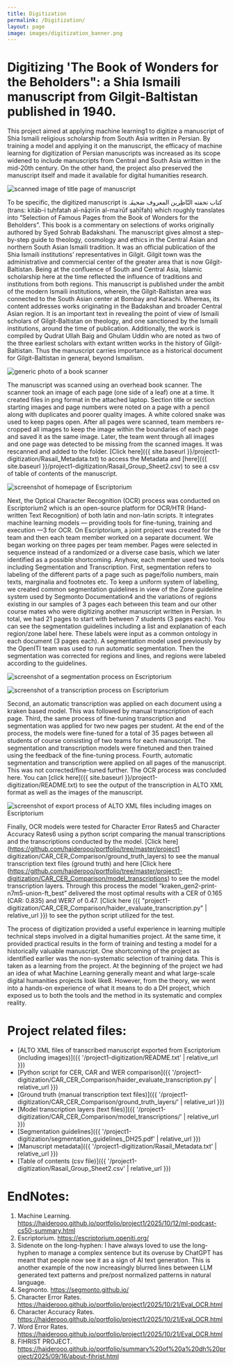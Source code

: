 ```yaml
---
title: Digitization
permalink: /Digitization/
layout: page
image: images/digitization_banner.png
---
```



# Digitizing 'The Book of Wonders for the Beholders": a Shia Ismaili manuscript from Gilgit-Baltistan published in 1940.


This project aimed at applying machine learning1 to digitize a manuscript of Shia Ismaili religious scholarship from South Asia written in Persian. By training a
model and applying it on the manuscript, the efficacy of machine learning for digitization of Persian manuscripts was increased as its scope widened to include
manuscripts from Central and South Asia written in the mid-20th century. On the other hand, the project also preserved the manuscript itself and made it available
for digital humanities research. 




![scanned image of title page of manuscript]({{site.baseurl}}images/manuscript_titlepage.jpg)




To be specific, the digitized manuscript is   کتاب تحفته النّاظِرین المعروف صَحیفَہ  (trans: kitāb-i tuḥfatah al-nāẓirīn al-maʿrūf ṣaḥīfah) which roughly translates into
“Selection of Famous Pages from the Book of Wonders for the Beholders”. This book is a commentary on selections of works originally authored by Syed Sohrab
Badakshani. The manuscript gives almost a step-by-step guide to theology, cosmology and ethics in the Central Asian and northern South Asian Ismaili tradition. It
was an official publication of the Shia Ismaili institutions’ representatives in Gilgit. Gilgit town was the administrative and commercial center of the greater
area that is now Gilgit-Baltistan. Being at the confluence of South and Central Asia, Islamic scholarship here at the time reflected the influence of traditions
and institutions from both regions. This manuscript is published under the ambit of the modern Ismaili institutions, wherein, the Gilgit-Baltistan area was
connected to the South Asian center at Bombay and Karachi. Whereas, its content addresses works originating in the Badakshan and broader Central Asian region. It
is an important text in revealing the point of view of Ismaili scholars of Gilgit-Baltistan on theology, and one sanctioned by the Ismaili institutions, around the
time of publication. Additionally, the work is compiled by Qudrat Ullah Baig and Ghulam Uddin who are noted as two of the three earliest scholars with extant
written works in the history of Gilgit-Baltistan. Thus the manuscript carries importance as a historical document for Gilgit-Baltistan in general, beyond Ismailism.




![generic photo of a book scanner]({{site.baseurl}}images/scanner.jpg)


The manuscript was scanned using an overhead book scanner. The scanner took an image of each page (one side of a leaf) one at a time. It created files in png
format in the attached laptop. Section title or section starting images and page numbers were noted on a page with a pencil along with duplicates and poorer
quality images. A white colored snake was used to keep pages open. After all pages were scanned, team members re-cropped all images to keep the image within the
boundaries of each page and saved it as the same image. Later, the team went through all images and one page was detected to be missing from the scanned images. It
was rescanned and added to the folder. [Click here]({{ site.baseurl }}/project1-digitization/Rasail_Metadata.txt) to access the Metadata and [here]({{ site.baseurl
}}/project1-digitization/Rasail_Group_Sheet2.csv) to see a csv of table of contents of the manuscript.




![screenshot of homepage of Escriptorium]({{site.baseurl}}images/escriptorium.png)


Next, the Optical Character Recognition (OCR) process was conducted on Escriptorium2 which is an open-source platform for OCR/HTR (Hand-written Text Recognition)
of both latin and non-latin scripts. It integrates machine learning models — providing tools for fine-tuning, training and execution —3 for OCR. On Escriptorium, a
joint project was created for the team and then each team member worked on a separate document. We began working on three pages per team member. Pages were
selected in sequence instead of a randomized or a diverse case basis, which we later identified as a possible shortcoming. Anyhow, each member used two tools
including Segmentation and Transcription. First, segmentation refers to labeling of the different parts of a page such as page/folio numbers, main texts,
marginalia and footnotes etc. To keep a uniform system of labelling, we created common segmentation guidelines in view of the Zone guideline system used by
Segmonto Documentation4 and the variations of regions existing in our samples of 3 pages each between this team and our other course mates who were digitizing
another manuscript written in Persian. In total, we had 21 pages to start with between 7 students (3 pages each). You can see the segmentation guidelines including
a list and explanation of each region/zone label here. These labels were input as a common ontology in each document (3 pages each). A segmentation model used
previously by the OpenITI team was used to run automatic segmentation. Then the segmentation was corrected for regions and lines, and regions were labeled
according to the guidelines.




![screenshot of a segmentation process on Escriptorium]({{site.baseurl}}images/segmentation.png)




![screenshot of a transcription process on Escriptorium]({{site.baseurl}}images/transcription.jpg)




Second, an automatic transcription was applied on each document using a kraken based model. This was followed by manual transcription of each page. Third, the
same process of fine-tuning transcription and segmentation was applied for two new pages per student. At the end of the process, the models were fine-tuned for a
total of 35 pages between all students of course consisting of two teams for each manuscript. The segmentation and transcription models were finetuned and then
trained using the feedback of the fine-tuning process. Fourth, automatic segmentation and transcription were applied on all pages of the manuscript. This was not
corrected/fine-tuned further. The OCR process was concluded here. You can [click here]({{ site.baseurl }}/project1-digitization/README.txt) to see the output of
the transcription in ALTO XML format as well as the images of the manuscript.


![screenshot of export process of ALTO XML files including images on Escriptorium]({{site.baseurl}}images/export_screenshot.jpg)




Finally, OCR models were tested for Character Error Rates5 and Character Accuracy Rates6 using a python script comparing the manual transcriptions and the
transcriptions conducted by the model. [Click here](https://github.com/haiderooo/portfolio/tree/master/project1
digitization/CAR_CER_Comparison/ground_truth_layers) to see the manual transcription text files (ground truth) and here [Click here
(https://github.com/haiderooo/portfolio/tree/master/project1-digitization/CAR_CER_Comparison/model_transcriptions) to see the model transcription layers. Through
this process the model “kraken_gen2-print-n7m5-union-ft_best” delivered the most optimal results with a CER of 0.165 (CAR: 0.835) and WER7 of 0.47. [Click here
({{ "project1-digitization/CAR_CER_Comparison/haider_evaluate_transcription.py" | relative_url }}) to see the python script utilized for the test.


The process of digitization provided a useful experience in learning multiple technical steps involved in a digital humanities project. At the same time, it
provided practical results in the form of training and testing a model for a historically valuable manuscript. One shortcoming of the project as identified
earlier was the non-systematic selection of training data. This is taken as a learning from the project. At the beginning of the project we had an idea of what
Machine Learning generally meant and what large-scale digital humanities projects look like8. However, from the theory, we went into a hands-on experience of what
it means to do a DH project, which exposed us to both the tools and the method in its systematic and complex reality.


# Project related files:
- [ALTO XML files of transcribed manuscript exported from Escriptorium (including images)]({{ '/project1-digitization/README.txt' | relative_url }})
- [Python script for CER, CAR and WER comparison]({{ '/project1-digitization/CAR_CER_Comparison/haider_evaluate_transcription.py' | relative_url }})
- [Ground truth (manual transcription text files)]({{ '/project1-digitization/CAR_CER_Comparison/ground_truth_layers/' | relative_url }})
- [Model transcription layers (text files)]({{ '/project1-digitization/CAR_CER_Comparison/model_transcriptions/' | relative_url }})
- [Segmentation guidelines]({{ '/project1-digitization/segmentation_guidelines_DH25.pdf' | relative_url }})
- [Manuscript metadata]({{ '/project1-digitization/Rasail_Metadata.txt' | relative_url }})
- [Table of contents (csv file)]({{ '/project1-digitization/Rasail_Group_Sheet2.csv' | relative_url }})


# EndNotes:


1. Machine Learning. <https://haiderooo.github.io/portfolio/project1/2025/10/12/ml-podcast-cs50-summary.html>
2. Escriptorium. <https://escriptorium.openiti.org/>
3. Sidenote on the long-hyphen: I have always loved to use the long-hyphen to manage a complex sentence but its overuse by ChatGPT has meant that people now see
   it as a sign of AI text generation. This is another example of the now increasingly blurred lines between LLM generated text patterns and pre/post normalized
   patterns in natural language.
6. Segmonto. <https://segmonto.github.io/>
7. Character Error Rates. <https://haiderooo.github.io/portfolio/project1/2025/10/21/Eval_OCR.html>
8. Character Accuracy Rates. <https://haiderooo.github.io/portfolio/project1/2025/10/21/Eval_OCR.html>
9. Word Error Rates. <https://haiderooo.github.io/portfolio/project1/2025/10/21/Eval_OCR.html>
10. FIHRIST PROJECT. <https://haiderooo.github.io/portfolio/summary%20of%20a%20dh%20project/2025/09/16/about-fihrist.html>

